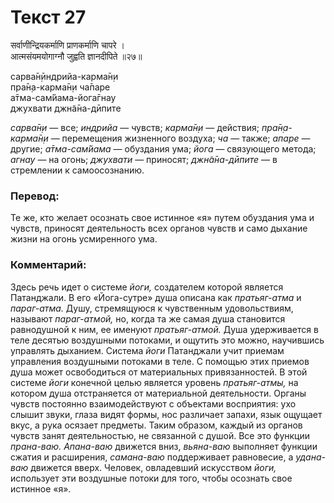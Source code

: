 # Текст 27

सर्वाणीन्द्रियकर्माणि प्राणकर्माणि चापरे ।  
आत्मसंयमयोगाग्नौ जुह्वति ज्ञानदीपिते ॥२७॥

сарва̄н̣ӣндрийа-карма̄н̣и  
пра̄н̣а-карма̄н̣и ча̄паре  
а̄тма-сам̇йама-йога̄гнау  
джухвати джн̃а̄на-дӣпите

_сарва̄н̣и_ — все; _индрийа_ — чувств; _карма̄н̣и_ — действия; _пра̄н̣а-карма̄н̣и_ — перемещения жизненного воздуха; _ча_ — также; _апаре_ — другие; _а̄тма-сам̇йама_ — обуздания ума; _йога_ — связующего метода; _агнау_ — на огонь; _джухвати_ — приносят; _джн̃а̄на-дӣпите_ — в стремлении к самоосознанию.

### Перевод:

Те же, кто желает осознать свое истинное «я» путем обуздания ума и чувств, приносят деятельность всех органов чувств и само дыхание жизни на огонь усмиренного ума.

### Комментарий:

Здесь речь идет о системе _йоги,_ создателем которой является Патанджали. В его «Йога-сутре» душа описана как _пратьяг-атма_ и _параг-атма._ Душу, стремящуюся к чувственным удовольствиям, называют _параг-атмой,_ но, когда та же самая душа становится равнодушной к ним, ее именуют _пратьяг-атмой._ Душа удерживается в теле десятью воздушными потоками, и ощутить это можно, научившись управлять дыханием. Система _йоги_ Патанджали учит приемам управления воздушными потоками в теле. С помощью этих приемов душа может освободиться от материальных привязанностей. В этой системе _йоги_ конечной целью является уровень _пратьяг-атмы,_ на котором душа отстраняется от материальной деятельности. Органы чувств постоянно взаимодействуют с объектами восприятия: ухо слышит звуки, глаза видят формы, нос различает запахи, язык ощущает вкус, а рука осязает предметы. Таким образом, каждый из органов чувств занят деятельностью, не связанной с душой. Все это функции _прана-ваю._ _Апана-ваю_ движется вниз, _вьяна-ваю_ выполняет функции сжатия и расширения, _самана-ваю_ поддерживает равновесие, а _удана-ваю_ движется вверх. Человек, овладевший искусством _йоги,_ использует эти воздушные потоки для того, чтобы осознать свое истинное «я».